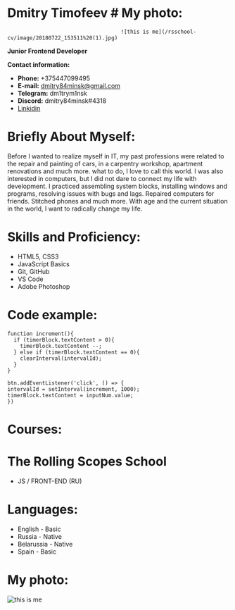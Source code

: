 # Dmitry Timofeev                       # My photo:
                                        ![this is me](/rsschool-cv/image/20180722_153511%20(1).jpg)
**Junior Frontend Developer** 

**Contact information:**

* **Phone:** +375447099495
* **E-mail:** dmitry84minsk@gmail.com
* **Telegram:** dm1trym1nsk
* **Discord:** dmitry84minsk#4318
* [Linkidin](https://www.linkedin.com/in/dmitry-timofeev-a36314168)

# Briefly About Myself:

Before I wanted to realize myself in IT, my past professions were related to the repair and painting of cars, in a carpentry workshop, apartment renovations and much more. what to do, I love to call this world. I was also interested in computers, but I did not dare to connect my life with development. I practiced assembling system blocks, installing windows and programs, resolving issues with bugs and lags. Repaired computers for friends. Stitched phones and much more. With age and the current situation in the world, I want to radically change my life.

# Skills and Proficiency:

* HTML5, CSS3
* JavaScript Basics
* Git, GitHub
* VS Code
* Adobe Photoshop

# Code example:
```
function increment(){
  if (timerBlock.textContent > 0){
    timerBlock.textContent --;
  } else if (timerBlock.textContent == 0){
    clearInterval(intervalId);
  }
}

btn.addEventListener('click', () => {
intervalId = setInterval(increment, 1000);
timerBlock.textContent = inputNum.value;
})
```
# Courses:

# The Rolling Scopes School
* JS / FRONT-END (RU)

# Languages:

* English - Basic
* Russia - Native
* Belarussia - Native
* Spain - Basic

# My photo:
![this is me](/rsschool-cv/image/20180722_153511%20(1).jpg)